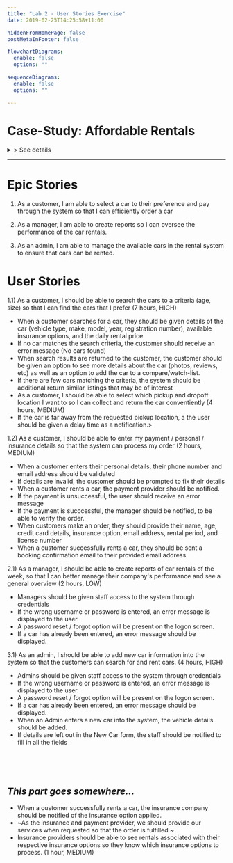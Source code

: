 ```yaml
---
title: "Lab 2 - User Stories Exercise"
date: 2019-02-25T14:25:58+11:00

hiddenFromHomePage: false
postMetaInFooter: false

flowchartDiagrams:
  enable: false
  options: ""

sequenceDiagrams: 
  enable: false
  options: ""

---
```


# Case-Study: Affordable Rentals

<details>
<summary>> See details</summary>
_AffordableRentals_ is a company specialising in car rentals to customers.  
The company would like to develop a web-based car rental system to enable customers to rent cars online prior to their scheduled pick-up date and time. This software development project has been contracted to a software consultancy firm who has completed the requirements gathering and developed the following high-level problem statement.  
For the purposes of this lab, the scope of the system is limited to the following functionality.

* A car rental is a vehicle that can be used temporarily for a fee during a specified period.
* The cars that can be rented from AffordableRentals are grouped into small, medium, large and premium cars.
* A customer should be able to specify search criteria and view available cars that match the search criteria. The search criteria should include age, preferred pick-up and drop-off locations.
* The search result should include details of the car type and price for each day of car rental.
* From the displayed search results, the customer can select a car and proceed with booking the car.
* During the booking process, the customer is required to specify additional details such as:
  * name of the customer and age;
  * licence number;
  * the rental period in number of days;
  * option to purchase an insurance cover; and
  * email-address.
* Insurance is provided by an external company, QBEI Insurances.
* Once the booking details have been provided by the customer, a net price is computed and displayed to the customer.
* The customer proceeds with the booking by providing credit card details for payment. The company uses an external credit card system to handle payments.
* Once the payment has been confirmed, an email is sent to the customer confirming the booking.
* The online system must permit staff of AffordableRentals to log in to the system with a username and password.
* Admins, once logged in, will be able to enter new car information into the system.
* For each car, the system will hold the following pieces of information: vehicle-type (small, medium, large, premium), make, model, year and registration number.
* Managers, once logged in, will be able to generate weekly reports that show a log of cars rented during the week.
</details>


--- 

# Epic Stories
1) As a customer, I am able to select a car to their preference and pay through the system so that I can efficiently order a car

2) As a manager, I am able to create reports so I can oversee the performance of the car rentals.

3) As an admin, I am able to manage the available cars in the rental system to ensure that cars can be rented.

# User Stories
1.1) As a customer, I should be able to search the cars to a criteria (age, size) so that I can find the cars that I prefer (7 hours, HIGH)

  * When a customer searches for a car, they should be given details of the car (vehicle type, make, model, year, registration number), available insurance options, and the daily rental price
  * If no car matches the search criteria, the customer should receive an error message (No cars found)
  * When search results are returned to the customer, the customer should be given an option to see more details about the car (photos, reviews, etc) as well as an option to add the car to a compare/watch-list.
  * If there are few cars matching the criteria, the system should be additional return similar listings that may be of interest
  * As a customer, I should be able to select which pickup and dropoff location I want to so I can collect and return the car conventiently (4 hours, MEDIUM)
  * If the car is far away from the requested pickup location, a the user should be given a delay time as a notification.>

1.2) As a customer, I should be able to enter my payment / personal / insurance details so that the system can process my order (2 hours, MEDIUM)  

  * When a customer enters their personal details, their phone number and email address should be validated
  * If details are invalid, the customer should be prompted to fix their details
  * When a customer rents a car, the payment provider should be notified.
  * If the payment is unsuccessful, the user should receive an error message
  * If the payment is succcessful, the manager should be notified, to be able to verify the order.
  * When customers make an order, they should provide their name, age, credit card details, insurance option, email address, rental period, and license number
  * When a customer successfully rents a car, they should be sent a booking confirmation email to their provided email address.


2.1) As a manager, I should be able to create reports of car rentals of the week, so that I can better manage their company's performance and see a general overview (2 hours, LOW)

  * Managers should be given staff access to the system through credentials
  * If the wrong username or password is entered, an error message is displayed to the user.
  * A password reset / forgot option will be present on the logon screen.
  * If a car has already been entered, an error message should be displayed.

3.1) As an admin, I should be able to add new car information into the system so that the customers can search for and rent cars. (4 hours, HIGH)

  * Admins should be given staff access to the system through credentials
  * If the wrong username or password is entered, an error message is displayed to the user.
  * A password reset / forgot option will be present on the logon screen.
  * If a car has already been entered, an error message should be displayed.
  * When an Admin enters a new car into the system, the vehicle details should be added.
  * If details are left out in the New Car form, the staff should be notified to fill in all the fields

&nbsp;

&nbsp;


_This part goes somewhere..._
---

* When a customer successfully rents a car, the insurance company should be notified of the insurance option applied.
* ~As the insurance and payment provider, we should provide our services when requested so that the order is fulfilled.~
* Insurance providers should be able to see rentals associated with their respective insurance options so they know which insurance options to process. (1 hour, MEDIUM)
